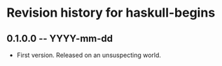 # Revision history for haskull-begins

## 0.1.0.0 -- YYYY-mm-dd

* First version. Released on an unsuspecting world.
